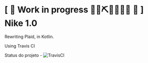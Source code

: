 # \[ 🚧 Work in progress 👷‍♀️⛏👷🔧️👷🔧 🚧 \] Nike 1.0 

Rewriting Plaid, in Kotlin.

Using Travis CI

Status do projeto - ![TravisCI](https://travis-ci.org/vinidelgado/nike.svg?branch=master)
